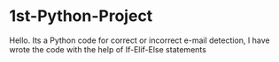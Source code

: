 # 1st-Python-Project
Hello. Its a Python code for correct or incorrect e-mail detection,
I have wrote the code with the help of If-Elif-Else statements
